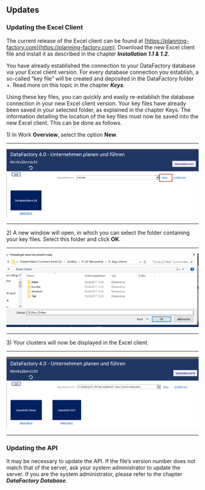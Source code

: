 ## Updates

### Updating the Excel Client

The current release of the Excel client can be found at [https://planning-factory.com](https://planning-factory.com). Download the new Excel client file and install it as described in the chapter _**Installation 1.1 & 1.2**_.

You have already established the connection to your DataFactory database via your Excel client version. For every database connection you establish, a so-called “key file” will be created and deposited in the DataFactory folder +. Read more on this topic in the chapter _**Keys**_.

Using these key files, you can quickly and easily re-establish the database connection in your new Excel client version. Your key files have already been saved in your selected folder, as explained in the chapter Keys. The information detailing the location of the key files must now be saved into the new Excel client. This can be done as follows.

1\) In Work **Overview**, select the option **New**.

---

![](/assets/iu17.png)

---

2\) A new window will open, in which you can select the folder containing your key files. Select this folder and click **OK**. 

---

![](/assets/iu18.png)

---

3\) Your clusters will now be displayed in the Excel client.

---

![](/assets/iu19.png)

---

### Updating the API

It may be necessary to update the API. If the file’s version number does not match that of the server, ask your system administrator to update the server. If you are the system administrator, please refer to the chapter _**DataFactory Database**_.

